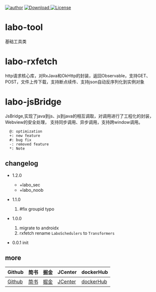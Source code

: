 [![author](https://img.shields.io/badge/author-hglf-blue.svg)](https://github.com/hotstu)
[![Download](https://api.bintray.com/packages/hglf/maven/labo_hglf/images/download.svg) ](https://bintray.com/hglf/maven/labo_hglf/_latestVersion)
[![License](https://img.shields.io/badge/License-Apache%202.0-blue.svg)](https://opensource.org/licenses/Apache-2.0)

# labo-tool
  基础工具类

# labo-rxfetch
   http请求核心库，对RxJava和OkHttp的封装，返回Observable，支持GET、POST，文件上传下载，支持断点续传、支持json自动反序列化到实例对象

# labo-jsBridge
  JsBridge,实现了java到js、js到java的相互调取，对调用进行了工程化的封装，Webview的安全处理，
  支持同步调用、异步调用，支持跨window调用。

```
  @: optimization
  +: new feature
  #: bug fix
  -: removed feature
  *: Note
```

## changelog
* 1.2.0
  * +labo_sec 
  * +labo_noob
* 1.1.0
    1. #fix groupid typo
* 1.0.0

    1. migrate to androidx
    2. rxfetch rename `LaboSchedulers` to `Transformers`


* 0.0.1
   init

## more

|Github|简书| 掘金|JCenter | dockerHub|
| -------------| ------------- |------------- |------------- |------------- |
| [Github](https://github.com/hotstu)| [简书](https://www.jianshu.com/u/ca2207af2001) | [掘金](https://juejin.im/user/5bee320651882516be2ebbfe) |[JCenter ](https://bintray.com/hglf/maven)      | [dockerHub](https://hub.docker.com/u/hglf)|

